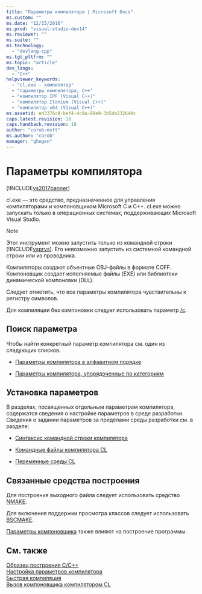 ```yaml
---
title: "Параметры компилятора | Microsoft Docs"
ms.custom: ""
ms.date: "12/15/2016"
ms.prod: "visual-studio-dev14"
ms.reviewer: ""
ms.suite: ""
ms.technology: 
  - "devlang-cpp"
ms.tgt_pltfrm: ""
ms.topic: "article"
dev_langs: 
  - "C++"
helpviewer_keywords: 
  - "cl.exe - компилятор"
  - "параметры компилятора, C++"
  - "компилятор IPF (Visual C++)"
  - "компилятор Itanium (Visual C++)"
  - "компилятор x64 (Visual C++)"
ms.assetid: ed3376c8-bef4-4c9a-80e9-3b5da232644c
caps.latest.revision: 18
caps.handback.revision: 18
author: "corob-msft"
ms.author: "corob"
manager: "ghogen"
---
```

# Параметры компилятора
[!INCLUDE[vs2017banner](../../assembler/inline/includes/vs2017banner.md)]

cl.exe — это средство, предназначенное для управления компиляторами и компоновщиком Microsoft C и C\+\+. cl.exe можно запускать только в операционных системах, поддерживающих Microsoft Visual Studio.  
  
> [!NOTE]
>  Этот инструмент можно запустить только из командной строки [!INCLUDE[vsprvs](../../assembler/masm/includes/vsprvs_md.md)].  Его невозможно запустить из системной командной строки или из проводника.  
  
 Компиляторы создают объектные OBJ\-файлы в формате COFF.  Компоновщик создает исполняемые файлы \(EXE\) или библиотеки динамической компоновки \(DLL\).  
  
 Следует отметить, что все параметры компилятора чувствительны к регистру символов.  
  
 Для компиляции без компоновки следует использовать параметр [\/c](../../build/reference/c-compile-without-linking.md).  
  
## Поиск параметра  
 Чтобы найти конкретный параметр компилятора см. один из следующих списков.  
  
-   [Параметры компилятора в алфавитном порядке](../../build/reference/compiler-options-listed-alphabetically.md)  
  
-   [Параметры компилятора, упорядоченные по категориям](../../build/reference/compiler-options-listed-by-category.md)  
  
## Установка параметров  
 В разделах, посвященных отдельным параметрам компилятора, содержатся сведения о настройке параметров в среде разработки.  Сведения о задании параметров за пределами среды разработки см. в разделе:  
  
-   [Синтаксис командной строки компилятора](../../build/reference/compiler-command-line-syntax.md)  
  
-   [Командные файлы компилятора CL](../../build/reference/cl-command-files.md)  
  
-   [Переменные среды CL](../../build/reference/cl-environment-variables.md)  
  
## Связанные средства построения  
 Для построения выходного файла следует использовать средство [NMAKE](../../build/nmake-reference.md).  
  
 Для включения поддержки просмотра классов следует использовать [BSCMAKE](../../build/reference/bscmake-reference.md).  
  
 [Параметры компоновщика](../../build/reference/linker-options.md) также влияют на построение программы.  
  
## См. также  
 [Образец построения C\/C\+\+](../Topic/C-C++%20Building%20Reference.md)   
 [Настройка параметров компилятора](../Topic/Setting%20Compiler%20Options.md)   
 [Быстрая компиляция](../Topic/Fast%20Compilation.md)   
 [Вызов компоновщика компилятором CL](../../build/reference/cl-invokes-the-linker.md)
